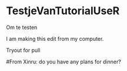 # TestjeVanTutorialUseR
Om te testen

I am making this edit from my computer.

Tryout for pull

#From Xinru: do you have any plans for dinner?
